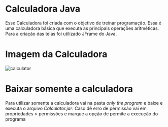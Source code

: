 # Calculadora Java

Esse Calculadora foi criada com o objetivo de treinar programação. 
Essa é uma calculadora básica que executa as principais operações aritméticas. 
Para a criação das telas foi utilizado JFrame do Java.

# Imagem da Calculadora
![calculator](https://user-images.githubusercontent.com/63865025/84723679-8a474500-af5c-11ea-94c6-a3f04bab8d9b.png)

# Baixar somente a calculadora

Para utilizar somente a calculadora vai na pasta *only the program* e baixe e executa o arquivo *Calculator.jar*.
Caso dê erro de permissão vai em propriedades > permissões e marque a opção de permite a execução do programa

